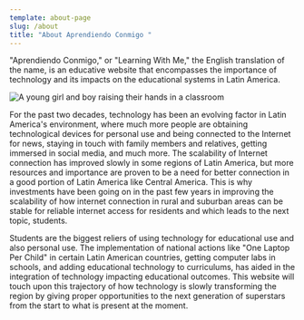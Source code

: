 ```yaml
---
template: about-page
slug: /about
title: "About Aprendiendo Conmigo "
---
```

"Aprendiendo Conmigo," or "Learning With Me," the English translation of the name, is an educative website that encompasses the importance of technology and its impacts on the educational systems in Latin America.

![A young girl and boy raising their hands in a classroom](/assets/9602545478_9fb38daf2e_o.jpg "Young Girl and Boy Raising their Hands for a Question in their Classroom")

For the past two decades, technology has been an evolving factor in Latin America's environment, where much more people are obtaining technological devices for personal use and being connected to the Internet for news, staying in touch with family members and relatives, getting immersed in social media, and much more. The scalability of Internet connection has improved slowly in some regions of Latin America, but more resources and importance are proven to be a need for better connection in a good portion of Latin America like Central America. This is why investments have been going on in the past few years in improving the scalability of how internet connection in rural and suburban areas can be stable for reliable internet access for residents and which leads to the next topic, students.

Students are the biggest reliers of using technology for educational use and also personal use. The implementation of national actions like "One Laptop Per Child" in certain Latin American countries, getting computer labs in schools, and adding educational technology to curriculums, has aided in the integration of technology impacting educational outcomes. This website will touch upon this trajectory of how technology is slowly transforming the region by giving proper opportunities to the next generation of superstars from the start to what is present at the moment.